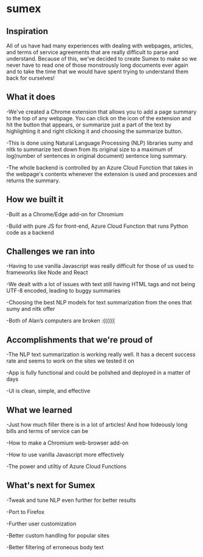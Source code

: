 # sumex

## Inspiration
All of us have had many experiences with dealing with webpages, articles, and terms of service agreements that are really difficult to parse and understand. Because of this, we've decided to create Sumex to make so we never have to read one of those monstrously long documents ever again and to take the time that we would have spent trying to understand them back for ourselves!

## What it does
-We've created a Chrome extension that allows you to add a page summary to the top of any webpage. You can click on the icon of the extension and hit the button that appears, or summarize just a part of the text by highlighting it and right clicking it and choosing the summarize button. 

-This is done using Natural Language Processing (NLP) libraries sumy and nltk to summarize text down from its original size to a maximum of log(number of sentences in original document) sentence long summary. 

-The whole backend is controlled by an Azure Cloud Function that takes in the webpage's contents whenever the extension is used and processes and returns the summary.

## How we built it
-Built as a Chrome/Edge add-on for Chromium

-Build with pure JS for front-end, Azure Cloud Function that runs Python code as a backend

## Challenges we ran into
-Having to use vanilla Javascript was really difficult for those of us used to frameworks like Node and React

-We dealt with a lot of issues with text still having HTML tags and not being UTF-8 encoded, leading to buggy summaries

-Choosing the best NLP models for text summarization from the ones that sumy and nltk offer

-Both of Alan’s computers are broken :((((((

## Accomplishments that we're proud of
-The NLP text summarization is working really well. It has a decent success rate and seems to work on the sites we tested it on

-App is fully functional and could be polished and deployed in a matter of days

-UI is clean, simple, and effective

## What we learned
-Just how much filler there is in a lot of articles! And how hideously long bills and terms of service can be

-How to make a Chromium web-browser add-on 

-How to use vanilla Javascript more effectively

-The power and utiltiy of Azure Cloud Functions

## What's next for Sumex
-Tweak and tune NLP even further for better results

-Port to Firefox

-Further user customization

-Better custom handling for popular sites

-Better filtering of erroneous body text
